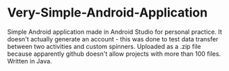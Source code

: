 # Very-Simple-Android-Application
Simple Android application made in Android Studio for personal practice. It doesn't actually generate an account - this was done to test data transfer between two activities and custom spinners. Uploaded as a .zip file because apparently github doesn't allow projects with more than 100 files. Written in Java.
